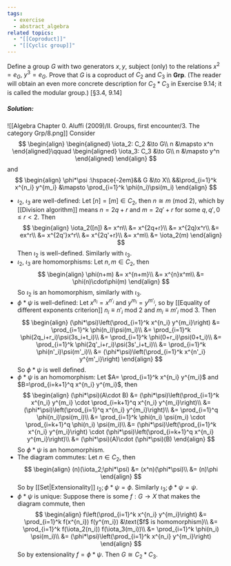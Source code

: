 ```yaml
---
tags:
  - exercise
  - abstract_algebra
related topics:
  - "[[Coproduct]]"
  - "[[Cyclic group]]"
---
```

Define a group $G$ with two generators $x, y$, subject (only) to the relations
$x^2 = e_G,$ $y^3 = e_G$. Prove that $G$ is a coproduct of $C_2$ and $C_3$ in $\mathbf{Grp}$. (The reader
will obtain an even more concrete description for $C_2 * C_3$ in Exercise 9.14; it is
called the modular group.) [§3.4, 9.14]
##### Solution:
![[Algebra Chapter 0. Aluffi (2009)/II. Groups, first encounter/3. The category Grp/8.png]]
Consider$$
\begin{align}
	\begin{aligned}
		\iota_2: C_2 &\to G\\
		n &\mapsto x^n
	\end{aligned}\qquad
	\begin{aligned}
		\iota_3: C_3 &\to G\\
		n &\mapsto y^n
	\end{aligned}
\end{align}
$$and$$
\begin{align}
	\phi*\psi :\hspace{-2em}&& G &\to X\\
	&&\prod_{i=1}^k x^{n_i} y^{m_i} &\mapsto \prod_{i=1}^k \phi(n_i)\psi(m_i)
\end{align}
$$
- $\iota_2$, $\iota_3$ are well-defined:
	Let $[n]=[m]\in C_2$, then $n\cong m\ (\text{mod }2)$, which by [[Division algorithm]] means $n=2q+r$ and $m=2q'+r$ for some $q,q',0\leq r<2$. Then$$
	\begin{align}
		\iota_2([n])
		&= x^n\\
		&= x^{2q+r}\\
		&= x^{2q}x^r\\
		&= ex^r\\
		&= x^{2q'}x^r\\
		&= x^{2q'+r}\\
		&= x^m\\
		&= \iota_2(m)
	\end{align}
	$$Then $\iota_2$ is well-defined. Similarly with $\iota_3$.
- $\iota_2$, $\iota_3$ are homomorphisms:
	Let $n,m\in C_2$, then$$
	\begin{align}
		\phi(n+m)
		&= x^{n+m}\\
		&= x^{n}x^m\\
		&= \phi(n)\cdot\phi(m)
	\end{align}
	$$So $\iota_2$ is an homomorphism, similarly with $\iota_3$.
- $\phi*\psi$ is well-defined:
	Let $x^{n_i}=x^{n'_i}$ and $y^{m_i}=y^{m'_i}$, so by [[Equality of different exponents criterion]] $n_i\equiv n'_i\text{ mod }2$ and $m_i\equiv m'_i\text{ mod }3$. Then$$
	\begin{align}
		(\phi*\psi)\left(\prod_{i=1}^k x^{n_i} y^{m_i}\right)
		&= \prod_{i=1}^k \phi(n_i)\psi(m_i)\\
		&= \prod_{i=1}^k \phi(2q_i+r_i)\psi(3s_i+t_i)\\
		&= \prod_{i=1}^k \phi(0+r_i)\psi(0+t_i)\\
		&= \prod_{i=1}^k \phi(2q'_i+r_i)\psi(3s'_i+t_i)\\
		&= \prod_{i=1}^k \phi(n'_i)\psi(m'_i)\\
		&= (\phi*\psi)\left(\prod_{i=1}^k x^{n'_i} y^{m'_i}\right)
	\end{align}
	$$So $\phi*\psi$ is well defined.
- $\phi*\psi$ is an homomorphism:
	Let $A= \prod_{i=1}^k x^{n_i} y^{m_i}$ and $B=\prod_{i=k+1}^q x^{n_i} y^{m_i}$, then$$
	\begin{align}
		(\phi*\psi)(A\cdot B)
		&= (\phi*\psi)\left(\prod_{i=1}^k x^{n_i} y^{m_i} 
			\cdot \prod_{i=k+1}^q x^{n_i} y^{m_i}\right)\\
		&= (\phi*\psi)\left(\prod_{i=1}^q x^{n_i} y^{m_i}\right)\\
		&= \prod_{i=1}^q \phi(n_i)\psi(m_i)\\
		&= \prod_{i=1}^k \phi(n_i) \psi(m_i) 
			\cdot \prod_{i=k+1}^q \phi(n_i) \psi(m_i)\\
		&= (\phi*\psi)\left(\prod_{i=1}^k x^{n_i} y^{m_i}\right)
			\cdot (\phi*\psi)\left(\prod_{i=k+1}^q x^{n_i} y^{m_i}\right)\\
		&= (\phi*\psi)(A)\cdot (\phi*\psi)(B)
	\end{align}
	$$So $\phi*\psi$  is an homomorphism.
- The diagram commutes:
	Let $n\in C_2$, then$$
	\begin{align}
		(n)(\iota_2;\phi*\psi)
		&= (x^n)(\phi*\psi)\\
		&= (n)\phi
	\end{align}
	$$So by [[Set|Extensionality]] $\iota_2;\phi*\psi=\phi$. Similarly $\iota_3;\phi*\psi=\psi$.
- $\phi*\psi$ is unique:
	Suppose there is some $f:G\to X$ that makes the diagram commute, then$$
	\begin{align}
		f\left(\prod_{i=1}^k x^{n_i} y^{m_i}\right)
		&= \prod_{i=1}^k f(x^{n_i}) f(y^{m_i}) 
			&\text{$f$ is homomorphism}\\
		&= \prod_{i=1}^k f(\iota_2(n_i)) f(\iota_3(m_i))\\
		&= \prod_{i=1}^k \phi(n_i) \psi(m_i)\\
		&= (\phi*\psi)\left(\prod_{i=1}^k x^{n_i} y^{m_i}\right)
	\end{align}
	$$So by extensionality $f = \phi*\psi$.
Then $G\cong C_2 * C_3$.